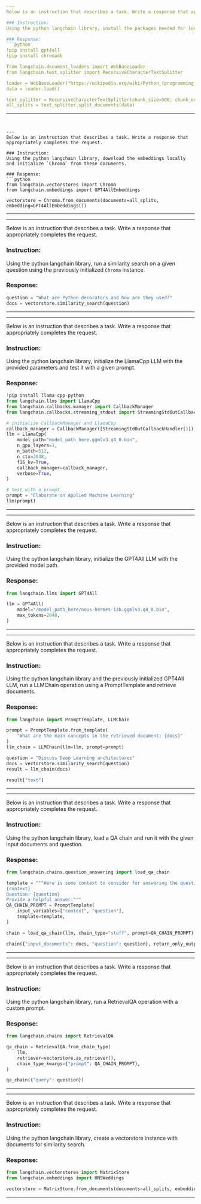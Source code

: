 ```yaml
---
Below is an instruction that describes a task. Write a response that appropriately completes the request.

### Instruction:
Using the python langchain library, install the packages needed for local embeddings and vector storage, and then load and split an example document using the WebBaseLoader.

### Response:
```python
!pip install gpt4all
!pip install chromadb

from langchain.document_loaders import WebBaseLoader
from langchain.text_splitter import RecursiveCharacterTextSplitter

loader = WebBaseLoader("https://wikipedia.org/wiki/Python_(programming_language)")
data = loader.load()

text_splitter = RecursiveCharacterTextSplitter(chunk_size=500, chunk_overlap=0)
all_splits = text_splitter.split_documents(data)
```
---
```


---
Below is an instruction that describes a task. Write a response that appropriately completes the request.

### Instruction:
Using the python langchain library, download the embeddings locally and initialize `Chroma` from these documents.

### Response:
```python
from langchain.vectorstores import Chroma
from langchain.embeddings import GPT4AllEmbeddings

vectorstore = Chroma.from_documents(documents=all_splits, embedding=GPT4AllEmbeddings())
```
---

---
Below is an instruction that describes a task. Write a response that appropriately completes the request.

### Instruction:
Using the python langchain library, run a similarity search on a given question using the previously initialized `Chroma` instance.

### Response:
```python
question = "What are Python decorators and how are they used?"
docs = vectorstore.similarity_search(question)
```
---

---
Below is an instruction that describes a task. Write a response that appropriately completes the request.

### Instruction:
Using the python langchain library, initialize the LlamaCpp LLM with the provided parameters and test it with a given prompt.

### Response:
```python
!pip install llama-cpp-python
from langchain.llms import LlamaCpp
from langchain.callbacks.manager import CallbackManager
from langchain.callbacks.streaming_stdout import StreamingStdOutCallbackHandler

# initialize CallbackManager and LlamaCpp
callback_manager = CallbackManager([StreamingStdOutCallbackHandler()])
llm = LlamaCpp(
    model_path="model_path_here.ggmlv3.q4_0.bin",
    n_gpu_layers=1,
    n_batch=512,
    n_ctx=2048,
    f16_kv=True, 
    callback_manager=callback_manager,
    verbose=True,
)

# test with a prompt
prompt = "Elaborate on Applied Machine Learning"
llm(prompt)
```
---

---
Below is an instruction that describes a task. Write a response that appropriately completes the request.

### Instruction:
Using the python langchain library, initialize the GPT4All LLM with the provided model path.

### Response:
```python
from langchain.llms import GPT4All

llm = GPT4All(
    model="/model_path_here/nous-hermes-13b.ggmlv3.q4_0.bin",
    max_tokens=2048,
)
```
---

---
Below is an instruction that describes a task. Write a response that appropriately completes the request.

### Instruction:
Using the python langchain library and the previously initialized GPT4All LLM, run a LLMChain operation using a PromptTemplate and retrieve documents.

### Response:
```python
from langchain import PromptTemplate, LLMChain

prompt = PromptTemplate.from_template(
    "What are the main concepts in the retrieved document: {docs}"
)
llm_chain = LLMChain(llm=llm, prompt=prompt)

question = "Discuss Deep Learning architectures"
docs = vectorstore.similarity_search(question)
result = llm_chain(docs)

result["text"]
```
---

---
Below is an instruction that describes a task. Write a response that appropriately completes the request.

### Instruction:
Using the python langchain library, load a QA chain and run it with the given input documents and question.

### Response:
```python
from langchain.chains.question_answering import load_qa_chain

template = """Here is some context to consider for answering the question at the end. 
{context}
Question: {question}
Provide a helpful answer:"""
QA_CHAIN_PROMPT = PromptTemplate(
    input_variables=["context", "question"],
    template=template,
)

chain = load_qa_chain(llm, chain_type="stuff", prompt=QA_CHAIN_PROMPT)

chain({"input_documents": docs, "question": question}, return_only_outputs=True)
```
---

---
Below is an instruction that describes a task. Write a response that appropriately completes the request.

### Instruction:
Using the python langchain library, run a RetrievalQA operation with a custom prompt.

### Response:
```python
from langchain.chains import RetrievalQA

qa_chain = RetrievalQA.from_chain_type(
    llm,
    retriever=vectorstore.as_retriever(),
    chain_type_kwargs={"prompt": QA_CHAIN_PROMPT},
)

qa_chain({"query": question})
```
---

---
Below is an instruction that describes a task. Write a response that appropriately completes the request.

### Instruction:
Using the python langchain library, create a vectorstore instance with documents for similarity search.

### Response:
```python
from langchain.vectorstores import MatrixStore
from langchain.embeddings import HNSWeddings

vectorstore = MatrixStore.from_documents(documents=all_splits, embedding=HNSWeddings())
```
---